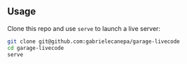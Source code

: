 ## Usage

Clone this repo and use `serve` to launch a live server:

```sh
git clone git@github.com:gabrielecanepa/garage-livecode
cd garage-livecode
serve
```
